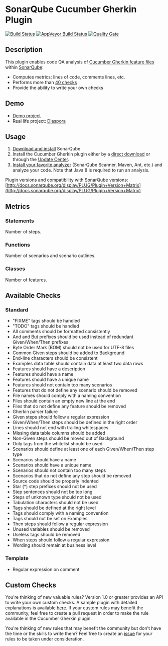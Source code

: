 SonarQube Cucumber Gherkin Plugin
=================================

[![Build Status](https://api.travis-ci.org/racodond/sonar-gherkin-plugin.svg?branch=master)](https://travis-ci.org/racodond/sonar-gherkin-plugin)
[![AppVeyor Build Status](https://ci.appveyor.com/api/projects/status/hhh9gsp77hatvai1/branch/master?svg=true)](https://ci.appveyor.com/project/racodond/sonar-gherkin-plugin/branch/master)
[![Quality Gate](https://sonarqube.com/api/badges/gate?key=com.racodond.sonarqube.plugin.gherkin:gherkin)](https://sonarqube.com/overview?id=com.racodond.sonarqube.plugin.gherkin%3Agherkin)

## Description
This plugin enables code QA analysis of [Cucumber Gherkin feature files](https://cucumber.io/docs/reference#gherkin) within [SonarQube](http://www.sonarqube.org):

 * Computes metrics: lines of code, comments lines, etc.
 * Performs more than [40 checks](http://sonarqube.racodond.com/coding_rules#languages=gherkin)
 * Provide the ability to write your own checks
 
## Demo
 
 * [Demo project](http://sonarqube.racodond.com/dashboard/index?id=gherkin-sample-project)
 * Real life project: [Diaspora](http://sonarqube.racodond.com/dashboard?id=diaspora)

## Usage

1. [Download and install](http://docs.sonarqube.org/display/SONAR/Setup+and+Upgrade) SonarQube
1. Install the Cucumber Gherkin plugin either by a [direct download](https://github.com/racodond/sonar-gherkin-plugin/releases) or through the [Update Center](http://docs.sonarqube.org/display/SONAR/Update+Center).
1. [Install your favorite analyzer](http://docs.sonarqube.org/display/SONAR/Analyzing+Source+Code#AnalyzingSourceCode-RunningAnalysis) (SonarQube Scanner, Maven, Ant, etc.) and analyze your code. Note that Java 8 is required to run an analysis.

Plugin versions and compatibility with SonarQube versions: [http://docs.sonarqube.org/display/PLUG/Plugin+Version+Matrix](http://docs.sonarqube.org/display/PLUG/Plugin+Version+Matrix)

## Metrics

### Statements
Number of steps.

### Functions
Number of scenarios and scenario outlines.

### Classes
Number of features.


## Available Checks

### Standard
 * "FIXME" tags should be handled
 * "TODO" tags should be handled
 * All comments should be formatted consistently
 * And and But prefixes should be used instead of redundant Given/When/Then prefixes
 * Byte Order Mark (BOM) should not be used for UTF-8 files
 * Common Given steps should be added to Background
 * End-line characters should be consistent
 * Examples data table should contain data at least two data rows
 * Features should have a description
 * Features should have a name
 * Features should have a unique name
 * Features should not contain too many scenarios
 * Features that do not define any scenario should be removed
 * File names should comply with a naming convention
 * Files should contain an empty new line at the end
 * Files that do not define any feature should be removed
 * Gherkin parser failure
 * Given steps should follow a regular expression
 * Given/When/Then steps should be defined in the right order
 * Lines should not end with trailing whitespaces
 * Missing data table columns should be added
 * Non-Given steps should be moved out of Background
 * Only tags from the whitelist should be used
 * Scenarios should define at least one of each Given/When/Then step type
 * Scenarios should have a name
 * Scenarios should have a unique name
 * Scenarios should not contain too many steps
 * Scenarios that do not define any step should be removed
 * Source code should be properly indented
 * Star (*) step prefixes should not be used
 * Step sentences should not be too long
 * Steps of unknown type should not be used
 * Tabulation characters should not be used
 * Tags should be defined at the right level
 * Tags should comply with a naming convention
 * Tags should not be set on Examples
 * Then steps should follow a regular expression
 * Unused variables should be removed
 * Useless tags should be removed
 * When steps should follow a regular expression
 * Wording should remain at business level

 
### Template

 * Regular expression on comment


## Custom Checks

You're thinking of new valuable rules? Version 1.0 or greater provides an API to write your own custom checks.
A sample plugin with detailed explanations is available [here](https://github.com/racodond/sonar-gherkin-custom-rules-plugin).
If your custom rules may benefit the community, feel free to create a pull request in order to make the rule available in the Cucumber Gherkin plugin.

You're thinking of new rules that may benefit the community but don't have the time or the skills to write them? Feel free to create an [issue](https://github.com/racodond/sonar-gherkin-plugin/issues) for your rules to be taken under consideration.
